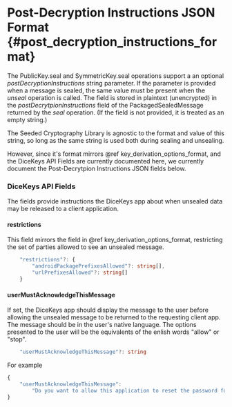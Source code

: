 # Post-Decryption Instructions JSON Format {#post_decryption_instructions_format}

The PublicKey.seal and SymmetricKey.seal operations support a an optional _postDecryptionInstructions_ string parameter.
If the parameter is provided when a message is sealed, the same value must be present when the _unseal_
operation is called.  The field is stored in plaintext (unencrypted) in the _postDecrytpionInstructions_
field of the PackagedSealedMessage returned by the _seal_ operation. (If the field is not provided, it is treated
as an empty string.)

The Seeded Cryptography Library is agnostic to the format and value of this string, so long as
the same string is used both during sealing and unsealing.

However, since it's format mirrors @ref key_derivation_options_format, and the DiceKeys API Fields
are currently documented here, we currently document the Post-Decrytpion Instructions JSON
fields below.

### DiceKeys API Fields

The fields provide instructions the DiceKeys app about when unsealed data
may be released to a client application.

#### restrictions

This field mirrors the field in @ref key_derivation_options_format, restricting the set
of parties allowed to see an unsealed message.

```TypeScript
    "restrictions"?: {
        "androidPackagePrefixesAllowed"?: string[],
        "urlPrefixesAllowed"?: string[]
    }
```

#### userMustAcknowledgeThisMessage

If set, the DiceKeys app should display the message to the user before allowing
the unsealed message to be returned to the requesting client app.
The message should be in the user's native language.
The options presented to the user will be the equivalents of the enlish words
"allow" or "stop".

```TypeScript
    "userMustAcknowledgeThisMessage"?: string
```

For example
```TypeScript
{
    "userMustAcknowledgeThisMessage":
        "Do you want to allow this application to reset the password for your SpoonerMail account."
}
```